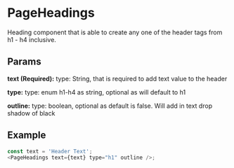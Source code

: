# PageHeadings

Heading component that is able to create any one
of the header tags from h1 - h4 inclusive.

## Params

**text (Required):** type: String, that is required to add text value to the header

**type:** type: enum h1-h4 as string, optional as will default to h1

**outline:** type: boolean, optional as default is false. Will add in text drop shadow of black

## Example

```js
const text = 'Header Text';
<PageHeadings text={text} type="h1" outline />;
```
